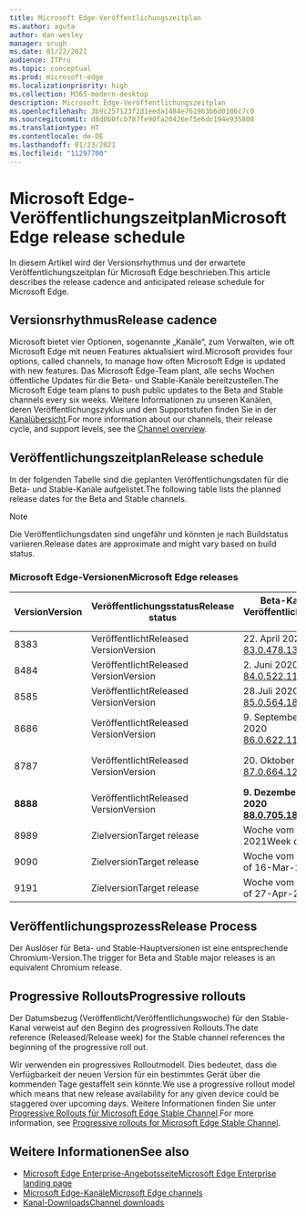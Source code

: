 ```yaml
---
title: Microsoft Edge-Veröffentlichungszeitplan
ms.author: aguta
author: dan-wesley
manager: srugh
ms.date: 01/22/2021
audience: ITPro
ms.topic: conceptual
ms.prod: microsoft-edge
ms.localizationpriority: high
ms.collection: M365-modern-desktop
description: Microsoft Edge-Veröffentlichungszeitplan
ms.openlocfilehash: 3b9c257123f2d1eeda1484e761963b6d0106c7c0
ms.sourcegitcommit: d8d0b0fcb787fe90fa20426ef5e6dc194e935808
ms.translationtype: HT
ms.contentlocale: de-DE
ms.lasthandoff: 01/23/2021
ms.locfileid: "11297700"
---
```

# <span data-ttu-id="5994c-103">Microsoft Edge-Veröffentlichungszeitplan</span><span class="sxs-lookup"><span data-stu-id="5994c-103">Microsoft Edge release schedule</span></span>

<span data-ttu-id="5994c-104">In diesem Artikel wird der Versionsrhythmus und der erwartete Veröffentlichungszeitplan für Microsoft Edge beschrieben.</span><span class="sxs-lookup"><span data-stu-id="5994c-104">This article describes the release cadence and anticipated release schedule for Microsoft Edge.</span></span>

## <span data-ttu-id="5994c-105">Versionsrhythmus</span><span class="sxs-lookup"><span data-stu-id="5994c-105">Release cadence</span></span>

<span data-ttu-id="5994c-106">Microsoft bietet vier Optionen, sogenannte „Kanäle“, zum Verwalten, wie oft Microsoft Edge mit neuen Features aktualisiert wird.</span><span class="sxs-lookup"><span data-stu-id="5994c-106">Microsoft provides four options, called channels, to manage how often Microsoft Edge is updated with new features.</span></span> <span data-ttu-id="5994c-107">Das Microsoft Edge-Team plant, alle sechs Wochen öffentliche Updates für die Beta- und Stable-Kanäle bereitzustellen.</span><span class="sxs-lookup"><span data-stu-id="5994c-107">The Microsoft Edge team plans to push public updates to the Beta and Stable channels every six weeks.</span></span> <span data-ttu-id="5994c-108">Weitere Informationen zu unseren Kanälen, deren Veröffentlichungszyklus und den Supportstufen finden Sie in der [Kanalübersicht](https://docs.microsoft.com/DeployEdge/microsoft-edge-channels#channel-overview).</span><span class="sxs-lookup"><span data-stu-id="5994c-108">For more information about our channels, their release cycle, and support levels, see the [Channel overview](https://docs.microsoft.com/DeployEdge/microsoft-edge-channels#channel-overview).</span></span>

## <span data-ttu-id="5994c-109">Veröffentlichungszeitplan</span><span class="sxs-lookup"><span data-stu-id="5994c-109">Release schedule</span></span>

<span data-ttu-id="5994c-110">In der folgenden Tabelle sind die geplanten Veröffentlichungsdaten für die Beta- und Stable-Kanäle aufgelistet.</span><span class="sxs-lookup"><span data-stu-id="5994c-110">The following table lists the planned release dates for the Beta and Stable channels.</span></span>

> [!NOTE]
> <span data-ttu-id="5994c-111">Die Veröffentlichungsdaten sind ungefähr und könnten je nach Buildstatus variieren.</span><span class="sxs-lookup"><span data-stu-id="5994c-111">Release dates are approximate and might vary based on build status.</span></span>

### <span data-ttu-id="5994c-112">Microsoft Edge-Versionen</span><span class="sxs-lookup"><span data-stu-id="5994c-112">Microsoft Edge releases</span></span>

| <span data-ttu-id="5994c-113">Version</span><span class="sxs-lookup"><span data-stu-id="5994c-113">Version</span></span> | <span data-ttu-id="5994c-114">Veröffentlichungsstatus</span><span class="sxs-lookup"><span data-stu-id="5994c-114">Release status</span></span> | <span data-ttu-id="5994c-115">Beta-Kanal</span><span class="sxs-lookup"><span data-stu-id="5994c-115">Beta Channel</span></span><br><span data-ttu-id="5994c-116">Veröffentlichungswoche</span><span class="sxs-lookup"><span data-stu-id="5994c-116">Release week</span></span> | <span data-ttu-id="5994c-117">Stable-Kanal</span><span class="sxs-lookup"><span data-stu-id="5994c-117">Stable Channel</span></span><br><span data-ttu-id="5994c-118">Veröffentlichungswoche</span><span class="sxs-lookup"><span data-stu-id="5994c-118">Release week</span></span> |
|---------|-----|------|--------|
| <span data-ttu-id="5994c-119">83</span><span class="sxs-lookup"><span data-stu-id="5994c-119">83</span></span> | <span data-ttu-id="5994c-120">Veröffentlicht</span><span class="sxs-lookup"><span data-stu-id="5994c-120">Released</span></span><br><span data-ttu-id="5994c-121">Version</span><span class="sxs-lookup"><span data-stu-id="5994c-121">Version</span></span> | <span data-ttu-id="5994c-122">22. April 2020</span><span class="sxs-lookup"><span data-stu-id="5994c-122">22-Apr-2020</span></span><br>[<span data-ttu-id="5994c-123">83.0.478.13</span><span class="sxs-lookup"><span data-stu-id="5994c-123">83.0.478.13</span></span>](https://docs.microsoft.com/DeployEdge/microsoft-edge-relnote-archive-beta-channel#version-83047813-april-22) | <span data-ttu-id="5994c-124">21. Mai 2020</span><span class="sxs-lookup"><span data-stu-id="5994c-124">21-May-2020</span></span><br> [<span data-ttu-id="5994c-125">83.0.478.37</span><span class="sxs-lookup"><span data-stu-id="5994c-125">83.0.478.37</span></span>](https://docs.microsoft.com/DeployEdge/microsoft-edge-relnote-archive-stable-channel#version-83047837-may-21) |
| <span data-ttu-id="5994c-126">84</span><span class="sxs-lookup"><span data-stu-id="5994c-126">84</span></span> | <span data-ttu-id="5994c-127">Veröffentlicht</span><span class="sxs-lookup"><span data-stu-id="5994c-127">Released</span></span><br><span data-ttu-id="5994c-128">Version</span><span class="sxs-lookup"><span data-stu-id="5994c-128">Version</span></span> | <span data-ttu-id="5994c-129">2. Juni 2020</span><span class="sxs-lookup"><span data-stu-id="5994c-129">02-Jun-2020</span></span><br>[<span data-ttu-id="5994c-130">84.0.522.11</span><span class="sxs-lookup"><span data-stu-id="5994c-130">84.0.522.11</span></span>](https://docs.microsoft.com/DeployEdge/microsoft-edge-relnote-archive-beta-channel#version-84052211-june-2) | <span data-ttu-id="5994c-131">16.Juli 2020</span><span class="sxs-lookup"><span data-stu-id="5994c-131">16-Jul-2020</span></span><br> [<span data-ttu-id="5994c-132">84.0.522.40</span><span class="sxs-lookup"><span data-stu-id="5994c-132">84.0.522.40</span></span>](https://docs.microsoft.com/DeployEdge/microsoft-edge-relnote-archive-stable-channel#version-84052240-july-16) |
| <span data-ttu-id="5994c-133">85</span><span class="sxs-lookup"><span data-stu-id="5994c-133">85</span></span> | <span data-ttu-id="5994c-134">Veröffentlicht</span><span class="sxs-lookup"><span data-stu-id="5994c-134">Released</span></span><br><span data-ttu-id="5994c-135">Version</span><span class="sxs-lookup"><span data-stu-id="5994c-135">Version</span></span> | <span data-ttu-id="5994c-136">28.Juli 2020</span><span class="sxs-lookup"><span data-stu-id="5994c-136">28-Jul-2020</span></span><br>[<span data-ttu-id="5994c-137">85.0.564.18</span><span class="sxs-lookup"><span data-stu-id="5994c-137">85.0.564.18</span></span>](https://docs.microsoft.com/DeployEdge/microsoft-edge-relnote-archive-beta-channel#version-85056418-july-28)  | <span data-ttu-id="5994c-138">27. August 2020</span><span class="sxs-lookup"><span data-stu-id="5994c-138">27-Aug-2020</span></span><br>[<span data-ttu-id="5994c-139">85.0.564.41</span><span class="sxs-lookup"><span data-stu-id="5994c-139">85.0.564.41</span></span>](https://docs.microsoft.com/DeployEdge/microsoft-edge-relnote-stable-channel#version-85056441-august-27) |
| <span data-ttu-id="5994c-140">86</span><span class="sxs-lookup"><span data-stu-id="5994c-140">86</span></span> | <span data-ttu-id="5994c-141">Veröffentlicht</span><span class="sxs-lookup"><span data-stu-id="5994c-141">Released</span></span><br><span data-ttu-id="5994c-142">Version</span><span class="sxs-lookup"><span data-stu-id="5994c-142">Version</span></span> | <span data-ttu-id="5994c-143">9. September 2020</span><span class="sxs-lookup"><span data-stu-id="5994c-143">09-Sep-2020</span></span><br>[<span data-ttu-id="5994c-144">86.0.622.11</span><span class="sxs-lookup"><span data-stu-id="5994c-144">86.0.622.11</span></span>](https://docs.microsoft.com/DeployEdge/microsoft-edge-relnote-beta-channel#version-86062211-september-9) | <span data-ttu-id="5994c-145">9. Oktober 2020</span><span class="sxs-lookup"><span data-stu-id="5994c-145">09-Oct-2020</span></span><br>[<span data-ttu-id="5994c-146">86.0.622.38</span><span class="sxs-lookup"><span data-stu-id="5994c-146">86.0.622.38</span></span>](https://docs.microsoft.com/deployedge/microsoft-edge-relnote-stable-channel#version-86062238-october-9) |
| <span data-ttu-id="5994c-147">87</span><span class="sxs-lookup"><span data-stu-id="5994c-147">87</span></span> | <span data-ttu-id="5994c-148">Veröffentlicht</span><span class="sxs-lookup"><span data-stu-id="5994c-148">Released</span></span><br><span data-ttu-id="5994c-149">Version</span><span class="sxs-lookup"><span data-stu-id="5994c-149">Version</span></span> | <span data-ttu-id="5994c-150">20. Oktober 2020</span><span class="sxs-lookup"><span data-stu-id="5994c-150">20-Oct-2020</span></span><br>[<span data-ttu-id="5994c-151">87.0.664.12</span><span class="sxs-lookup"><span data-stu-id="5994c-151">87.0.664.12</span></span>](https://docs.microsoft.com/deployedge/microsoft-edge-relnote-beta-channel#version-87066412--october-20) | <span data-ttu-id="5994c-152">19. November 2020</span><span class="sxs-lookup"><span data-stu-id="5994c-152">19-Nov-2020</span></span><br>[<span data-ttu-id="5994c-153">87.0.664.41</span><span class="sxs-lookup"><span data-stu-id="5994c-153">87.0.664.41</span></span>](https://docs.microsoft.com/deployedge/microsoft-edge-relnote-stable-channel#version-87066441-november-19) |
| **<span data-ttu-id="5994c-154">88</span><span class="sxs-lookup"><span data-stu-id="5994c-154">88</span></span>** | <span data-ttu-id="5994c-155">Veröffentlicht</span><span class="sxs-lookup"><span data-stu-id="5994c-155">Released</span></span><br><span data-ttu-id="5994c-156">Version</span><span class="sxs-lookup"><span data-stu-id="5994c-156">Version</span></span> | **<span data-ttu-id="5994c-157">9. Dezember 2020</span><span class="sxs-lookup"><span data-stu-id="5994c-157">09-Dec-2020</span></span>**<br>**[<span data-ttu-id="5994c-158">88.0.705.18</span><span class="sxs-lookup"><span data-stu-id="5994c-158">88.0.705.18</span></span>](https://docs.microsoft.com/deployedge/microsoft-edge-relnote-beta-channel#version-88070518-december-9)** | **<span data-ttu-id="5994c-159">21. Januar 2021</span><span class="sxs-lookup"><span data-stu-id="5994c-159">21-Jan-2021</span></span>**<br>**[<span data-ttu-id="5994c-160">88.0.705.50</span><span class="sxs-lookup"><span data-stu-id="5994c-160">88.0.705.50</span></span>](https://docs.microsoft.com/deployedge/microsoft-edge-relnote-stable-channel#version-88070550-january-21)**|
| <span data-ttu-id="5994c-161">89</span><span class="sxs-lookup"><span data-stu-id="5994c-161">89</span></span> | <span data-ttu-id="5994c-162">Zielversion</span><span class="sxs-lookup"><span data-stu-id="5994c-162">Target release</span></span> | <span data-ttu-id="5994c-163">Woche vom 2. Februar 2021</span><span class="sxs-lookup"><span data-stu-id="5994c-163">Week of 02-Feb-2021</span></span> | <span data-ttu-id="5994c-164">Woche vom 4. März 2021</span><span class="sxs-lookup"><span data-stu-id="5994c-164">Week of 04-Mar-2021</span></span> |
| <span data-ttu-id="5994c-165">90</span><span class="sxs-lookup"><span data-stu-id="5994c-165">90</span></span> | <span data-ttu-id="5994c-166">Zielversion</span><span class="sxs-lookup"><span data-stu-id="5994c-166">Target release</span></span> | <span data-ttu-id="5994c-167">Woche vom 16. März 2021</span><span class="sxs-lookup"><span data-stu-id="5994c-167">Week of 16-Mar-2021</span></span> | <span data-ttu-id="5994c-168">Woche vom 15. April 2021</span><span class="sxs-lookup"><span data-stu-id="5994c-168">Week of 15-Apr-2021</span></span> |
| <span data-ttu-id="5994c-169">91</span><span class="sxs-lookup"><span data-stu-id="5994c-169">91</span></span> | <span data-ttu-id="5994c-170">Zielversion</span><span class="sxs-lookup"><span data-stu-id="5994c-170">Target release</span></span> | <span data-ttu-id="5994c-171">Woche vom 27. April 2021</span><span class="sxs-lookup"><span data-stu-id="5994c-171">Week of 27-Apr-2021</span></span> | <span data-ttu-id="5994c-172">Woche vom 27. Mai 2021</span><span class="sxs-lookup"><span data-stu-id="5994c-172">Week of 27-May-2021</span></span> |

## <span data-ttu-id="5994c-173">Veröffentlichungsprozess</span><span class="sxs-lookup"><span data-stu-id="5994c-173">Release Process</span></span>

<span data-ttu-id="5994c-174">Der Auslöser für Beta- und Stable-Hauptversionen ist eine entsprechende Chromium-Version.</span><span class="sxs-lookup"><span data-stu-id="5994c-174">The trigger for Beta and Stable major releases is an equivalent Chromium release.</span></span>

## <span data-ttu-id="5994c-175">Progressive Rollouts</span><span class="sxs-lookup"><span data-stu-id="5994c-175">Progressive rollouts</span></span>

<span data-ttu-id="5994c-176">Der Datumsbezug (Veröffentlicht/Veröffentlichungswoche) für den Stable-Kanal verweist auf den Beginn des progressiven Rollouts.</span><span class="sxs-lookup"><span data-stu-id="5994c-176">The date reference (Released/Release week) for the Stable channel references the beginning of the progressive roll out.</span></span>

<span data-ttu-id="5994c-177">Wir verwenden ein progressives Rolloutmodell. Dies bedeutet, dass die Verfügbarkeit der neuen Version für ein bestimmtes Gerät über die kommenden Tage gestaffelt sein könnte.</span><span class="sxs-lookup"><span data-stu-id="5994c-177">We use a progressive rollout model which means that new release availability for any given device could be staggered over upcoming days.</span></span> <span data-ttu-id="5994c-178">Weitere Informationen finden Sie unter [Progressive Rollouts für Microsoft Edge Stable Channel](microsoft-edge-update-progressive-rollout.md).</span><span class="sxs-lookup"><span data-stu-id="5994c-178">For more information, see [Progressive rollouts for Microsoft Edge Stable Channel](microsoft-edge-update-progressive-rollout.md).</span></span>

## <span data-ttu-id="5994c-179">Weitere Informationen</span><span class="sxs-lookup"><span data-stu-id="5994c-179">See also</span></span>

- [<span data-ttu-id="5994c-180">Microsoft Edge Enterprise-Angebotsseite</span><span class="sxs-lookup"><span data-stu-id="5994c-180">Microsoft Edge Enterprise landing page</span></span>](https://aka.ms/EdgeEnterprise)
- [<span data-ttu-id="5994c-181">Microsoft Edge-Kanäle</span><span class="sxs-lookup"><span data-stu-id="5994c-181">Microsoft Edge channels</span></span>](microsoft-edge-channels.md)
- [<span data-ttu-id="5994c-182">Kanal-Downloads</span><span class="sxs-lookup"><span data-stu-id="5994c-182">Channel downloads</span></span>](https://www.microsoft.com/edge/business/download)